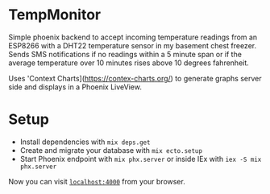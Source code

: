 # TempMonitor

Simple phoenix backend to accept incoming temperature readings from an ESP8266 with a DHT22 temperature sensor
in my basement chest freezer. Sends SMS notifications if no readings within a 5 minute span or if the average
temperature over 10 minutes rises above 10 degrees fahrenheit.

Uses 'Context Charts](https://contex-charts.org/) to generate graphs server side and displays in a Phoenix
LiveView.

# Setup

  * Install dependencies with `mix deps.get`
  * Create and migrate your database with `mix ecto.setup`
  * Start Phoenix endpoint with `mix phx.server` or inside IEx with `iex -S mix phx.server`

Now you can visit [`localhost:4000`](http://localhost:4000) from your browser.

